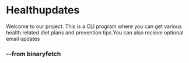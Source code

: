 # Healthupdates

Welcome to our project. This is a CLI program where you can get various health related diet plans and prevention tips.You can also recieve optional email updates

### --from binaryfetch
